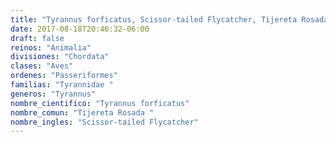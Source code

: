 ```yaml
---
title: "Tyrannus forficatus, Scissor-tailed Flycatcher, Tijereta Rosada "
date: 2017-08-18T20:46:32-06:00
draft: false
reinos: "Animalia"
divisiones: "Chordata"
clases: "Aves"
ordenes: "Passeriformes"
familias: "Tyrannidae "
generos: "Tyrannus"
nombre_cientifico: "Tyrannus forficatus"
nombre_comun: "Tijereta Rosada "
nombre_ingles: "Scissor-tailed Flycatcher"
---
```

